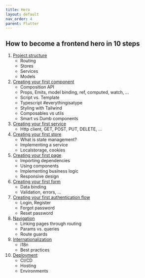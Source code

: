 ```yaml
---
title: Hero
layout: default
nav_order: 4
parent: Flutter
---
```


## How to become a frontend hero in 10 steps

1. [Project structure](https://github.com/maltsavkiryl/thefrontendbible/blob/main/project-structure.md)
    - Routing
    - Stores
    - Services
    - Models
2. [Creating your first component]()
    - Composition API
    - Props, Emits, model binding, ref, computed, watch, ...
    - Script vs. Template
    - Typescript #everythingisatype
    - Styling with Tailwind
    - Composables vs utils
    - Smart vs Dumb components
3. [Creating your first service]()
    - Http client, GET, POST, PUT, DELETE, ...
4. [Creating your first store]()
    - What is state management?
    - Implementing a service
    - Localstorage, cookies
5. [Creating your first page]()
    - Importing dependencies
    - Using components
    - Implementing business logic
    - Responsive design
6. [Creating your first form]()
    - Data binding
    - Validation, errors, ...
7. [Creating your first authentication flow]()
    - Login, Register
    - Forgot password
    - Reset password
8. [Navigation]()
    - Linking pages through routing
    - Params vs. queries
    - Route guards
9. [Internationalization]()
    - i18n
    - Best practices
10. [Deployment]()
    - CI/CD
    - Hosting
    - Environments

